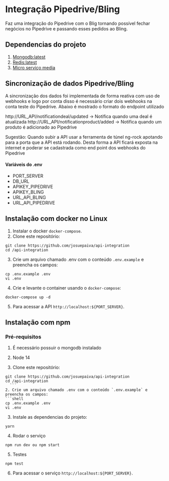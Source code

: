 # Integração Pipedrive/Bling

Faz uma integração do Pipedrive com o Blig tornando possível fechar negócios no Pipedrive e passando esses pedidos ao Bling.

## Dependencias do projeto
1. [Mongodb:latest](https://hub.docker.com/_/mongo)
2. [Redis:latest](https://hub.docker.com/_/redis)
3. [Micro serviço media](https://gitlab.vendaecia.com/api-v3/media)

## Sincronização de dados Pipedrive/Bling

A sincronização dos dados foi implementada de forma reativa com uso de webhooks e logo por conta disso é necessário criar dois webhooks na conta teste do Pipedrive. Abaixo é mostrado o formato
do endpoint utilizado

http://URL_API/notificationdeal/updated -> Notifica quando uma deal é atualizada
http://URL_API/notificationproduct/added -> Notifica quando um produto é adicionado ao Pipedrive

Sugestão:
Quando subir a API usar a ferramenta de túnel ng-rock apotando para a porta que a API está rodando. Desta forma a API ficará exposta na internet e poderar se cadastrada como end point
dos webhooks do Pipedrive

#### Variáveis do .env
* PORT_SERVER
* DB_URL
* APIKEY_PIPEDRIVE
* APIKEY_BLING
* URL_API_BLING
* URL_API_PIPEDRIVE

## Instalação com docker no Linux

1. Instalar o docker `docker-compose`.
2. Clone este repositório:

  ```shell
  git clone https://github.com/josuepaiva/api-integration
  cd /api-integration
  ```

3. Crie um arquivo chamado .env com o conteúdo `.env.example` e preencha os campos:

  ```shell
  cp .env.example .env
  vi .env
  ```

4. Crie e levante o container usando o `docker-compose`:

  ```
  docker-compose up -d
  ```

5. Para acessar a API `http://localhost:${PORT_SERVER}`.

## Instalação com npm

### Pré-requisitos
1. É necessário possuir o mongodb instalado
2. Node 14

1. Clone este repositório:
  ```shell
  git clone https://github.com/josuepaiva/api-integration
  cd /api-integration
    ```
2. Crie um arquivo chamado .env com o conteúdo `.env.example` e preencha os campos:
  ```shell
  cp .env.example .env
  vi .env
  ```
3. Instale as dependencias do projeto:
  ```
  yarn
  ```
4. Rodar o serviço
  ```
  npm run dev ou npm start
  ```
5. Testes
  ```
  npm test
  ```
6. Para acessar o serviço `http://localhost:${PORT_SERVER}`.

